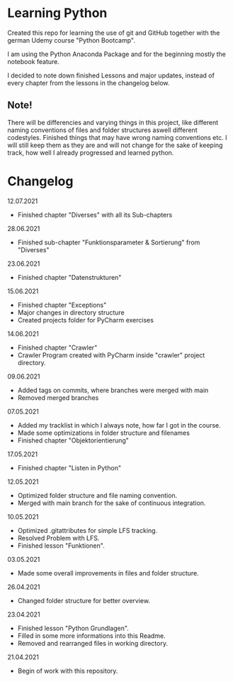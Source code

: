 # Learning Python
Created this repo for learning the use of git and GitHub together with the german Udemy course "Python Bootcamp".

I am using the Python Anaconda Package and for the beginning mostly the notebook feature.

I decided to note down finished Lessons and major updates, instead of every chapter from the lessons in the changelog below.

## Note!
There will be differencies and varying things in this project, like different naming conventions of files and folder structures aswell different codestyles.
Finished things that may have wrong naming conventions etc. I will still keep them as they are and will not change for the sake of keeping track, how well I already progressed and learned python.

# Changelog
12.07.2021
- Finished chapter "Diverses" with all its Sub-chapters

28.06.2021
- Finished sub-chapter "Funktionsparameter & Sortierung" from "Diverses"

23.06.2021
- Finished chapter "Datenstrukturen"

15.06.2021
- Finished chapter "Exceptions"
- Major changes in directory structure
- Created projects folder for PyCharm exercises

14.06.2021
- Finished chapter "Crawler"
- Crawler Program created with PyCharm inside "crawler" project directory.

09.06.2021
- Added tags on commits, where branches were merged with main
- Removed merged branches

07.05.2021
- Added my tracklist in which I always note, how far I got in the course.
- Made some optimizations in folder structure and filenames
- Finished chapter "Objektorientierung"

17.05.2021
- Finished chapter "Listen in Python"

12.05.2021
- Optimized folder structure and file naming convention.
- Merged with main branch for the sake of continuous integration.

10.05.2021
- Optimized .gitattributes for simple LFS tracking.
- Resolved Problem with LFS.
- Finished lesson "Funktionen".

03.05.2021
- Made some overall improvements in files and folder structure.

26.04.2021
- Changed folder structure for better overview.

23.04.2021
- Finished lesson "Python Grundlagen".
- Filled in some more informations into this Readme.
- Removed and rearranged files in working directory.

21.04.2021
- Begin of work with this repository.
